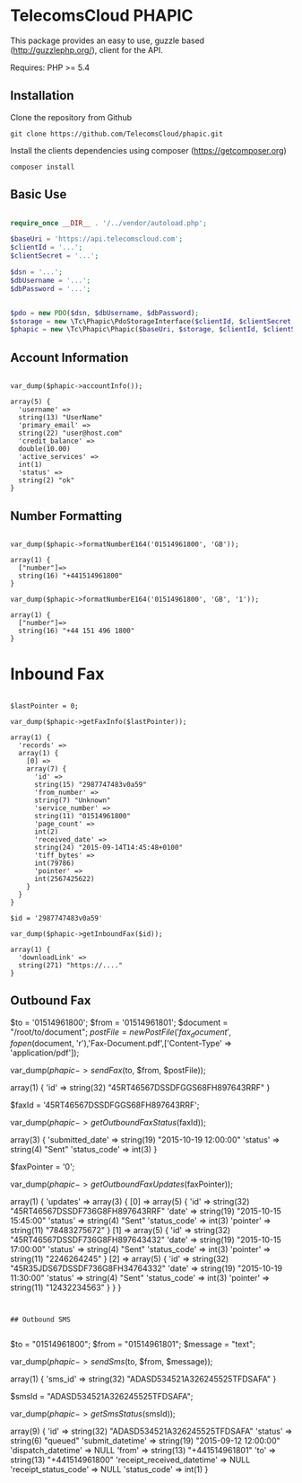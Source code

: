 # TelecomsCloud PHAPIC

This package provides an easy to use, guzzle based (http://guzzlephp.org/), client for the API.

Requires:
  PHP >= 5.4

## Installation

Clone the repository from Github

    git clone https://github.com/TelecomsCloud/phapic.git
    
Install the clients dependencies using composer (https://getcomposer.org)

    composer install

## Basic Use

```php

require_once __DIR__ . '/../vendor/autoload.php';

$baseUri = 'https://api.telecomscloud.com';
$clientId = '...';
$clientSecret = '...';

$dsn = '...';
$dbUsername = '...';
$dbPassword = '...';


$pdo = new PDO($dsn, $dbUsername, $dbPassword);
$storage = new \Tc\Phapic\PdoStorageInterface($clientId, $clientSecret, $pdo);
$phapic = new \Tc\Phapic\Phapic($baseUri, $storage, $clientId, $clientSecret);

```

## Account Information

```

var_dump($phapic->accountInfo());

array(5) {
  'username' =>
  string(13) "UserName"
  'primary_email' =>
  string(22) "user@host.com"
  'credit_balance' =>
  double(10.00)
  'active_services' =>
  int(1)
  'status' =>
  string(2) "ok"
}

```


## Number Formatting


```

var_dump($phapic->formatNumberE164('01514961800', 'GB'));

array(1) {
  ["number"]=>
  string(16) "+441514961800"
}

var_dump($phapic->formatNumberE164('01514961800', 'GB', '1'));

array(1) {
  ["number"]=>
  string(16) "+44 151 496 1800"
}

```


# Inbound Fax


```

$lastPointer = 0;

var_dump($phapic->getFaxInfo($lastPointer));

array(1) {
  'records' =>
  array(1) {
    [0] =>
    array(7) {
      'id' =>
      string(15) "2987747483v0a59"
      'from_number' =>
      string(7) "Unknown"
      'service_number' =>
      string(11) "01514961800"
      'page_count' =>
      int(2)
      'received_date' =>
      string(24) "2015-09-14T14:45:48+0100"
      'tiff_bytes' =>
      int(79786)
      'pointer' =>
      int(2567425622)
    }
  }
}

$id = '2987747483v0a59'

var_dump($phapic->getInboundFax($id));

array(1) {
  'downloadLink' =>
  string(271) "https://...."
}
```
## Outbound Fax


$to = '01514961800';
$from = '01514961801';
$document =  "/root/to/document";
$postFile = new PostFile('fax_document',fopen($document, 'r'),'Fax-Document.pdf',['Content-Type' => 'application/pdf']);

var_dump($phapic->sendFax($to, $from, $postFile));

array(1) {
  'id' =>
  string(32) "45RT46567DSSDFGGS68FH897643RRF"
}

$faxId = '45RT46567DSSDFGGS68FH897643RRF';

var_dump($phapic->getOutboundFaxStatus($faxId));

 array(3) {
  'submitted_date' =>
  string(19) "2015-10-19 12:00:00"
  'status' =>
  string(4) "Sent"
  'status_code' =>
  int(3)
}

$faxPointer = '0';

var_dump($phapic->getOutboundFaxUpdates($faxPointer));

array(1) {
  'updates' =>
  array(3) {
    [0] =>
    array(5) {
      'id' =>
      string(32) "45RT46567DSSDF736G8FH897643RRF"
      'date' =>
      string(19) "2015-10-15 15:45:00"
      'status' =>
      string(4) "Sent"
      'status_code' =>
      int(3)
      'pointer' =>
      string(11) "78483275672"
    }
    [1] =>
    array(5) {
      'id' =>
      string(32) "45RT46567DSSDF736G8FH897643432"
      'date' =>
      string(19) "2015-10-15 17:00:00"
      'status' =>
      string(4) "Sent"
      'status_code' =>
      int(3)
      'pointer' =>
      string(11) "2246264245"
    }
    [2] =>
    array(5) {
      'id' =>
      string(32) "45R35JDS67DSSDF736G8FH34764332"
      'date' =>
      string(19) "2015-10-19 11:30:00"
      'status' =>
      string(4) "Sent"
      'status_code' =>
      int(3)
      'pointer' =>
      string(11) "12432234563"
    }
  }
}


```


## Outbound SMS


```

$to = "01514961800";
$from = "01514961801";
$message = "text";

var_dump($phapic->sendSms($to, $from, $message));


array(1) {
  'sms_id' =>
  string(32) "ADASD534521A326245525TFDSAFA"
}

$smsId = "ADASD534521A326245525TFDSAFA";


var_dump($phapic->getSmsStatus($smsId));

array(9) {
  'id' =>
  string(32) "ADASD534521A326245525TFDSAFA"
  'status' =>
  string(6) "queued"
  'submit_datetime' =>
  string(19) "2015-09-12 12:00:00"
  'dispatch_datetime' =>
  NULL
  'from' =>
  string(13) "+441514961801"
  'to' =>
  string(13) "+441514961800"
  'receipt_received_datetime' =>
  NULL
  'receipt_status_code' =>
  NULL
  'status_code' =>
  int(1)
}


```